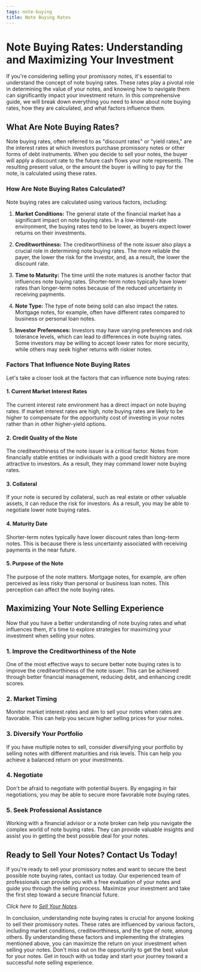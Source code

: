 ```yaml
---
tags: note-buying
title: Note Buying Rates
---
```


# Note Buying Rates: Understanding and Maximizing Your Investment

If you're considering selling your promissory notes, it's essential to understand the concept of note buying rates. These rates play a pivotal role in determining the value of your notes, and knowing how to navigate them can significantly impact your investment return. In this comprehensive guide, we will break down everything you need to know about note buying rates, how they are calculated, and what factors influence them.

## What Are Note Buying Rates?

Note buying rates, often referred to as "discount rates" or "yield rates," are the interest rates at which investors purchase promissory notes or other forms of debt instruments. When you decide to sell your notes, the buyer will apply a discount rate to the future cash flows your note represents. The resulting present value, or the amount the buyer is willing to pay for the note, is calculated using these rates.

### How Are Note Buying Rates Calculated?

Note buying rates are calculated using various factors, including:

1. **Market Conditions:** The general state of the financial market has a significant impact on note buying rates. In a low-interest-rate environment, the buying rates tend to be lower, as buyers expect lower returns on their investments.

2. **Creditworthiness:** The creditworthiness of the note issuer also plays a crucial role in determining note buying rates. The more reliable the payer, the lower the risk for the investor, and, as a result, the lower the discount rate.

3. **Time to Maturity:** The time until the note matures is another factor that influences note buying rates. Shorter-term notes typically have lower rates than longer-term notes because of the reduced uncertainty in receiving payments.

4. **Note Type:** The type of note being sold can also impact the rates. Mortgage notes, for example, often have different rates compared to business or personal loan notes.

5. **Investor Preferences:** Investors may have varying preferences and risk tolerance levels, which can lead to differences in note buying rates. Some investors may be willing to accept lower rates for more security, while others may seek higher returns with riskier notes.

### Factors That Influence Note Buying Rates

Let's take a closer look at the factors that can influence note buying rates:

#### 1. Current Market Interest Rates

The current interest rate environment has a direct impact on note buying rates. If market interest rates are high, note buying rates are likely to be higher to compensate for the opportunity cost of investing in your notes rather than in other higher-yield options.

#### 2. Credit Quality of the Note

The creditworthiness of the note issuer is a critical factor. Notes from financially stable entities or individuals with a good credit history are more attractive to investors. As a result, they may command lower note buying rates.

#### 3. Collateral

If your note is secured by collateral, such as real estate or other valuable assets, it can reduce the risk for investors. As a result, you may be able to negotiate lower note buying rates.

#### 4. Maturity Date

Shorter-term notes typically have lower discount rates than long-term notes. This is because there is less uncertainty associated with receiving payments in the near future.

#### 5. Purpose of the Note

The purpose of the note matters. Mortgage notes, for example, are often perceived as less risky than personal or business loan notes. This perception can affect the note buying rates.

## Maximizing Your Note Selling Experience

Now that you have a better understanding of note buying rates and what influences them, it's time to explore strategies for maximizing your investment when selling your notes.

### 1. Improve the Creditworthiness of the Note

One of the most effective ways to secure better note buying rates is to improve the creditworthiness of the note issuer. This can be achieved through better financial management, reducing debt, and enhancing credit scores.

### 2. Market Timing

Monitor market interest rates and aim to sell your notes when rates are favorable. This can help you secure higher selling prices for your notes.

### 3. Diversify Your Portfolio

If you have multiple notes to sell, consider diversifying your portfolio by selling notes with different maturities and risk levels. This can help you achieve a balanced return on your investments.

### 4. Negotiate

Don't be afraid to negotiate with potential buyers. By engaging in fair negotiations, you may be able to secure more favorable note buying rates.

### 5. Seek Professional Assistance

Working with a financial advisor or a note broker can help you navigate the complex world of note buying rates. They can provide valuable insights and assist you in getting the best possible deal for your notes.

## Ready to Sell Your Notes? Contact Us Today!

If you're ready to sell your promissory notes and want to secure the best possible note buying rates, contact us today. Our experienced team of professionals can provide you with a free evaluation of your notes and guide you through the selling process. Maximize your investment and take the first step toward a secure financial future.

*Click here to [Sell Your Notes](#cta-sell-notes).*

In conclusion, understanding note buying rates is crucial for anyone looking to sell their promissory notes. These rates are influenced by various factors, including market conditions, creditworthiness, and the type of note, among others. By understanding these factors and implementing the strategies mentioned above, you can maximize the return on your investment when selling your notes. Don't miss out on the opportunity to get the best value for your notes. Get in touch with us today and start your journey toward a successful note selling experience.